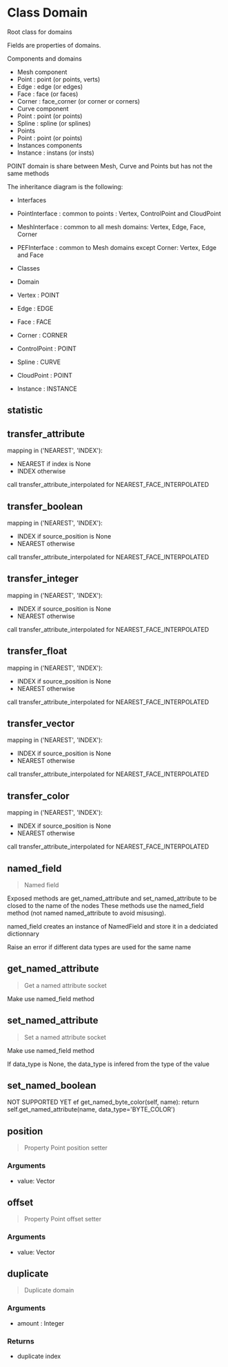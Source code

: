 
# Class Domain

Root class for domains

Fields are properties of domains.

Components and domains


- Mesh component
- Point   : point (or points, verts)
- Edge    : edge  (or edges)
- Face    : face  (or faces)
- Corner  : face_corner (or corner or corners)
- Curve component
- Point   : point (or points)
- Spline  : spline (or splines)
- Points
- Point   : point (or points)
- Instances components
- Instance : instans (or insts)
  
POINT domain is share between Mesh, Curve and Points but has not the same methods

The inheritance diagram is the following:

- Interfaces
- PointInterface      : common to points : Vertex, ControlPoint and CloudPoint
- MeshInterface       : common to all mesh domains: Vertex, Edge, Face, Corner
- PEFInterface        : common to Mesh domains except Corner: Vertex, Edge and Face
  
- Classes
- Domain
- Vertex          : POINT
- Edge            : EDGE
- Face            : FACE
- Corner          : CORNER
- ControlPoint    : POINT
- Spline          : CURVE
- CloudPoint      : POINT
- Instance        : INSTANCE
  
  

## statistic

<method GeometryNodeAttributeStatistic>



## transfer_attribute

<method GeometryNodeAttributeTransfer>

mapping in ('NEAREST', 'INDEX'):
- NEAREST if index is None
- INDEX otherwise
  
call transfer_attribute_interpolated for NEAREST_FACE_INTERPOLATED



## transfer_boolean

<method GeometryNodeAttributeTransfer>

mapping in ('NEAREST', 'INDEX'):
- INDEX if source_position is None
- NEAREST otherwise
  
call transfer_attribute_interpolated for NEAREST_FACE_INTERPOLATED



## transfer_integer

<method GeometryNodeAttributeTransfer>

mapping in ('NEAREST', 'INDEX'):
- INDEX if source_position is None
- NEAREST otherwise
  
call transfer_attribute_interpolated for NEAREST_FACE_INTERPOLATED



## transfer_float

<method GeometryNodeAttributeTransfer>

mapping in ('NEAREST', 'INDEX'):
- INDEX if source_position is None
- NEAREST otherwise
  
call transfer_attribute_interpolated for NEAREST_FACE_INTERPOLATED



## transfer_vector

<method GeometryNodeAttributeTransfer>

mapping in ('NEAREST', 'INDEX'):
- INDEX if source_position is None
- NEAREST otherwise
  
call transfer_attribute_interpolated for NEAREST_FACE_INTERPOLATED



## transfer_color

<method GeometryNodeAttributeTransfer>

mapping in ('NEAREST', 'INDEX'):
- INDEX if source_position is None
- NEAREST otherwise
  
call transfer_attribute_interpolated for NEAREST_FACE_INTERPOLATED



## named_field

> Named field
  
Exposed methods are get_named_attribute and set_named_attribute to be closed to the name of the nodes
These methods use the named_field method (not named named_attribute to avoid misusing).

named_field creates an instance of NamedField and store it in a dedciated dictionnary

Raise an error if different data types are used for the same name


## get_named_attribute

> Get a named attribute socket
  
Make use named_field method


## set_named_attribute

> Set a named attribute socket
  
Make use named_field method

If data_type is None, the data_type is infered from the type of the value


## set_named_boolean

NOT SUPPORTED YET
ef get_named_byte_color(self, name):
return self.get_named_attribute(name, data_type='BYTE_COLOR')



## position

> Property Point position setter
<blid GeometryNodeSetPosition>

### Arguments

- value: Vector
  
  

## offset

> Property Point offset setter
<blid GeometryNodeSetPosition>

### Arguments

- value: Vector
  
  

## duplicate

> Duplicate domain
  
<blid GeometryNodeDuplicateElements>

### Arguments

- amount : Integer

### Returns

- duplicate index
  
  